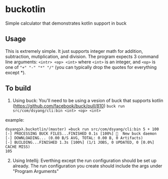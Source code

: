 # buckotlin
Simple calculator that demonstrates kotlin support in buck

## Usage
This is extremely simple. It just supports integer math for addition, subtraction, mutiplication, and division.
The program expects 3 command line arguments: `<intr> <op> <int>` where `<int>` is an integer, and 
`<op>` is one of `"+" "-" "*" "/"` (you can typically drop the quotes for everything except *).

## To build
1. Using buck: You'll need to be using a vesion of buck that supports kotlin (https://github.com/facebook/buck/pull/810)
    `buck run src/com/dsyang/cli:bin <int> <op> <int>`
  
  example: 
  
  ```
  dsyang❯λ.buckotlin/(master) =buck run src/com/dsyang/cli:bin 5 + 100
[-] PROCESSING BUCK FILES...FINISHED 0.1s [100%] 🐳  New buck daemon
[-] DOWNLOADING... (0.00 B/S AVG, TOTAL: 0.00 B, 0 Artifacts)
[-] BUILDING...FINISHED 1.3s [100%] (1/1 JOBS, 0 UPDATED, 0 [0.0%] CACHE MISS)
105
  ```
2. Using Intellij:  Everthing except the run configuration should be set up already. 
The run configuration you create should include the args under "Program Arguments"
